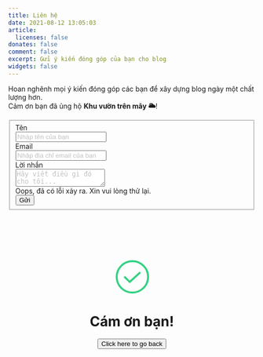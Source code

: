```yaml
---
title: Liên hệ
date: 2021-08-12 13:05:03
article:
  licenses: false
donates: false
comment: false
excerpt: Gửi ý kiến đóng góp của bạn cho blog
widgets: false
---
```

<p id="form-caption">
Hoan nghênh mọi ý kiến đóng góp các bạn để xây dựng blog ngày một chất lượng hơn.
<br /> Cảm ơn bạn đã ủng hộ <strong>Khu vườn trên mây 🌥️</strong>!
</p>

<div>
<style>
.card_contact_page {
margin: 100px auto;
text-align: center;
}
body:not(.light) input::placeholder, 
body:not(.light) textarea::placeholder {
  color: #c0c0c0;
}
body:not(.light) .control.has-icons-left .input:focus ~ .icon, .control.has-icons-right .input:focus ~ .icon, .control.has-icons-left .select:focus ~ .icon, .control.has-icons-right .select:focus ~ .icon {
    color: unset;
}
</style>
</div>

<div id="feedback-form">
<form id="form" action="">
<fieldset id="form-fieldset">
  <!-- NAME  -->
  <div class="field">
    <label class="label has-text-grey">Tên</label>
    <div class="control">
      <input required class="input" type="text" placeholder="Nhập tên của bạn" name="full-name" />
    </div>
  </div>

  <div class="field">
    <label class="label has-text-grey">Email</label>
    <div class="control has-icons-left has-icons-right">
      <input required class="input" type="email" placeholder="Nhập địa chỉ email của bạn" value="" name="email" />
      <span class="icon is-small is-left">
        <i class="fas fa-envelope"></i>
      </span>
      <!-- <span class="icon is-small is-right">
          <i class="fas fa-exclamation-triangle"></i>
        </span> -->
    </div>
    <!-- <p class="help is-danger">This email is invalid</p> -->
  </div>

  <div class="field">
    <label class="label has-text-grey">Lời nhắn</label>
    <div class="control">
      <textarea required class="textarea" placeholder="Hãy viết điều gì đó cho tôi..." name="message"></textarea>
    </div>
  </div>
<article id="error-message" class="message is-danger is-hidden">
  <div class="message-body">
    Oops, đã có lỗi xảy ra. Xin vui lòng thử lại.
  </div>
</article>
  <div class="field is-grouped">
    <div class="control">
      <button id="submitBtn" type="submit" class="button is-link">Gửi</button>
    </div>
  </div>
</fieldset>
</form>
</div>


<!-- BOX THANK YOU -->
<div id="thank-you-box" class="is-hidden">
<div class="card_contact_page">
<svg width="70px" height="70px" class="success" viewBox="0 0 70 70" version="1.1"
xmlns="http://www.w3.org/2000/svg" xmlns:xlink="http://www.w3.org/1999/xlink">
<g stroke="none" stroke-width="1" fill="none" fill-rule="evenodd">
<g transform="translate(-1233.000000, -901.000000)" stroke="#34D183" stroke-width="4">
<g transform="translate(1237.000000, 905.000000)" class="path circle">
<circle class="path circle" cx="32" cy="32" r="32"></circle>
<polyline class="path check" points="48 22.7096774 26.6484279 42.3225806 15.483871 31.5557034">
</polyline>
</g>
</g>
</g>
</svg>
<h1>Cám ơn bạn!</h1>
<p class="card_contact_page-p"><button id="goBackBtn" class="button is-primary is-light">Click here to go back</button></p>
</div>
</div>
<!-- END BOX THANNK-YOU -->

<script>
  var classIsHidden = "is-hidden"
  var attributeDisabled = "disabled"
  
  // Get feedbackForm
  var feedBackForm = document.getElementById("feedback-form");
  var formFieldset = document.getElementById("form-fieldset");

  // Get thankbox
  var thankBox = document.getElementById("thank-you-box");
  
  // Get error message
  var errMsg = document.getElementById("error-message")
  
  // Get main form 
  var form = document.getElementById("form");
  form.addEventListener("submit", formSubmitTallyForm);
  var url = "https://getform.io/f/alljneva"
  
  // Get button go backk
  var goBackBtn = document.getElementById("goBackBtn")
  goBackBtn.addEventListener("click", goBack);
  
  // Get caption 
  var formCaption = document.getElementById("form-caption")
  
  function goBack() {
    // Hide
    thankBox.classList.add(classIsHidden);
    errMsg.classList.add(classIsHidden);
  
    // Show
    feedBackForm.classList.remove(classIsHidden);
    formCaption.classList.remove(classIsHidden);

    // Enable fieldset
    formFieldset.removeAttribute(attributeDisabled);
  
    // Clear all inputs/textarea
    const inputs = document.querySelectorAll('input[name="full-name"], input[name="email"], textarea[name="message"]');
    inputs.forEach(input => {
      input.value = '';
    });
  
  }

  function submitGoogleForm(e) {
    e.preventDefault()

    const googleFormUrl = "https://docs.google.com/forms/d/e/1FAIpQLScp3Y7X1XN7iaCtbZuoFaXv9JP-ArwKYfhdMp3b7EcL5AI3cA/formResponse?&submit=Submit"

    const fullname = document.querySelector('input[name="full-name"]').value;
    const email = document.querySelector('input[name="email"]').value;
    const message = document.querySelector('textarea[name="message"]').value
    // Build form headers
    const myHeaders = new Headers();
    myHeaders.append("Content-Type", "application/x-www-form-urlencoded");
    myHeaders.append("Access-Control-Allow-Origin","*")

    // Build form data
    var urlencoded = new URLSearchParams();
    urlencoded.append("entry.1716012579", message);
    urlencoded.append("entry.869462205", fullname);
    urlencoded.append("entry.87127782", email);

    // Request options
    var requestOptions = {
      method: 'POST',
      headers: myHeaders,
      body: urlencoded,
      redirect: 'follow',
      mode: "no-cors"
    };

    var submitBtn = document.getElementById("submitBtn");
    submitBtn.innerHTML = "Sending..."
    submitBtn.setAttribute(attributeDisabled, "");
  
    errMsg.classList.add(classIsHidden)

    // Disabled 
    formFieldset.setAttribute(attributeDisabled, "");
  
    fetch(googleFormUrl,
      requestOptions)
      .then(response => {
        // hide feedback form
        feedBackForm.classList.add(classIsHidden);
        formCaption.classList.add(classIsHidden);
  
        // show thank box
        thankBox.classList.remove(classIsHidden);
      })
      .catch(error => {
        console.log(error);
        errMsg.classList.remove(classIsHidden)
      })
      .finally(() => {
        submitBtn.innerHTML = "Send"
        submitBtn.removeAttribute(attributeDisabled);
        formFieldset.removeAttribute(attributeDisabled);
      })
  }
  
  function formSubmit(e) {
    e.preventDefault()

    const formData = new FormData();
    formData.append(
      'full-name',
      document.querySelector('input[name="full-name"]').value
    )
    formData.append(
      'email',
      document.querySelector('input[name="email"]').value
    )

    formData.append(
      'message',
      document.querySelector('textarea[name="message"]').value
    )

    var submitBtn = document.getElementById("submitBtn");
    submitBtn.innerHTML = "Sending..."
    submitBtn.setAttribute(attributeDisabled, "");
  
    errMsg.classList.add(classIsHidden)

    // Disabled 
    formFieldset.setAttribute(attributeDisabled, "");
  
    fetch(url,
      {
        method: "POST",
        body: formData,
      })
      .then(response => {
        // hide feedback form
        feedBackForm.classList.add(classIsHidden);
        formCaption.classList.add(classIsHidden);
  
        // show thank box
        thankBox.classList.remove(classIsHidden);
      })
      .catch(error => {
        console.log(error);
        errMsg.classList.remove(classIsHidden)
      })
      .finally(() => {
        submitBtn.innerHTML = "Send"
        submitBtn.removeAttribute(attributeDisabled);
        formFieldset.removeAttribute(attributeDisabled);
      })
  }

  function formSubmitTallyForm(e) {
    e.preventDefault()

    const tallyFormUrl = "https://api.tally.so/forms/mVYlvv/respond"
    // Tally.so Form account: hi[at]thiennguyen.dev

    const fullname = document.querySelector('input[name="full-name"]').value;
    const email = document.querySelector('input[name="email"]').value;
    const message = document.querySelector('textarea[name="message"]').value
    // Build form headers
    const myHeaders = new Headers();
    myHeaders.append("Content-Type", "application/json");
    myHeaders.append("Access-Control-Allow-Origin","*")

    // Request options
    var requestOptions = {
      method: 'POST',
      headers: myHeaders,
      body: JSON.stringify({
        "sessionUuid": crypto.randomUUID(),
        "respondentUuid": crypto.randomUUID(),
        "responses": {
            "4dac5065-59ab-48f2-b7c7-f560616bd969": fullname,
            "83fc9110-3216-457a-844a-623dfdb03aca": email,
            "a958e6ae-d2d3-472b-8cb8-a6fa5fbc12b1": message
        },
        "isCompleted": true
      }),
      redirect: 'follow'
    };

  var submitBtn = document.getElementById("submitBtn");
  submitBtn.innerHTML = "Sending..."
  submitBtn.setAttribute(attributeDisabled, "");

  errMsg.classList.add(classIsHidden)

  // Disabled 
  formFieldset.setAttribute(attributeDisabled, "");

  fetch(tallyFormUrl,
    requestOptions)
    .then(response => {
      // hide feedback form
      feedBackForm.classList.add(classIsHidden);
      formCaption.classList.add(classIsHidden);

      // show thank box
      thankBox.classList.remove(classIsHidden);
    })
    .catch(error => {
      console.log(error);
      errMsg.classList.remove(classIsHidden)
    })
    .finally(() => {
      submitBtn.innerHTML = "Send"
      submitBtn.removeAttribute(attributeDisabled);
      formFieldset.removeAttribute(attributeDisabled);
    })


  }

</script>
